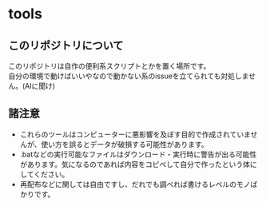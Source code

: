 # tools
## このリポジトリについて
このリポジトリは自作の便利系スクリプトとかを置く場所です。  
自分の環境で動けばいいやなので動かない系のissueを立てられても対処しません。(AIに聞け)

## 諸注意
- これらのツールはコンピューターに悪影響を及ぼす目的で作成されていませんが、使い方を誤るとデータが破損する可能性があります。
- .batなどの実行可能なファイルはダウンロード・実行時に警告が出る可能性があります。気になるのであれば内容をコピペして自分で作ったという体にしてください。
- 再配布などに関しては自由ですし、だれでも調べれば書けるレベルのモノばかりです。
